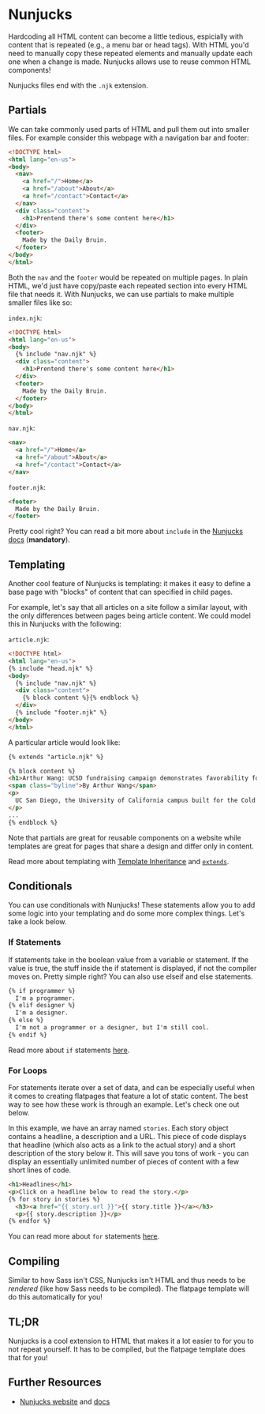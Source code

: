 # Nunjucks
Hardcoding all HTML content can become a little tedious, espicially with content that is repeated (e.g., a menu bar or head tags). With HTML you'd need to manually copy these repeated elements and manually update each one when a change is made. Nunjucks allows use to reuse common HTML components!

Nunjucks files end with the `.njk` extension.

## Partials
We can take commonly used parts of HTML and pull them out into smaller files. For example consider this webpage with a navigation bar and footer:

```html
<!DOCTYPE html>
<html lang="en-us">
<body>
  <nav>
    <a href="/">Home</a>
    <a href="/about">About</a>
    <a href="/contact">Contact</a>
  </nav>
  <div class="content">
    <h1>Prentend there's some content here</h1>
  </div>
  <footer>
    Made by the Daily Bruin. 
  </footer>
</body>
</html>
```

Both the `nav` and the `footer` would be repeated on multiple pages. In plain HTML, we'd just have copy/paste each repeated section into every HTML file that needs it. With Nunjucks, we can use partials to make multiple smaller files like so:

`index.njk`:
```html
<!DOCTYPE html>
<html lang="en-us">
<body>
  {% include "nav.njk" %}
  <div class="content">
    <h1>Prentend there's some content here</h1>
  </div>
  <footer>
    Made by the Daily Bruin. 
  </footer>
</body>
</html>
```

`nav.njk`:
```html
<nav>
  <a href="/">Home</a>
  <a href="/about">About</a>
  <a href="/contact">Contact</a>
</nav>
```

`footer.njk`:
```html
<footer>
  Made by the Daily Bruin. 
</footer>
```

Pretty cool right? You can read a bit more about `include` in the [Nunjucks docs](https://mozilla.github.io/nunjucks/templating.html#include) (**mandatory**).

## Templating
Another cool feature of Nunjucks is templating: it makes it easy to define a base page with "blocks" of content that can specified in child pages. 

For example, let's say that all articles on a site follow a similar layout, with the only differences between pages being article content. We could model this in Nunjucks with the following:

`article.njk`:
```html
<!DOCTYPE html>
<html lang="en-us">
{% include "head.njk" %}
<body>
  {% include "nav.njk" %}
  <div class="content">
    {% block content %}{% endblock %}
  </div>
  {% include "footer.njk" %}
</body>
</html>
```

A particular article would look like:
```html
{% extends "article.njk" %}

{% block content %}
<h1>Arthur Wang: UCSD fundraising campaign demonstrates favorability for UC privatization</h1>
<span class="byline">By Arthur Wang</span>
<p>
  UC San Diego, the University of California campus built for the Cold War, has been getting the cold shoulder from its alumni lately.
</p>
...
{% endblock %}
```

Note that partials are great for reusable components on a website while templates are great for pages that share a design and differ only in content.

Read more about templating with [Template Inheritance](https://mozilla.github.io/nunjucks/templating.html#template-inheritance) and [`extends`](https://mozilla.github.io/nunjucks/templating.html#extends).

## Conditionals
You can use conditionals with Nunjucks! These statements allow you to add some logic into your templating and do some more complex things. Let's take a look below.

### If Statements
If statements take in the boolean value from a variable or statement. If the value is true, the stuff inside the if statement is displayed, if not the compiler moves on. Pretty simple right? You can also use elseif and else statements.
```html
{% if programmer %}
  I'm a programmer.
{% elif designer %}
  I'm a designer.
{% else %}
  I'm not a programmer or a designer, but I'm still cool.
{% endif %}
```

Read more about `if` statements [here](https://mozilla.github.io/nunjucks/templating.html#if).

### For Loops
For statements iterate over a set of data, and can be especially useful when it comes to creating flatpages that feature a lot of static content. The best way to see how these work is through an example. Let's check one out below.

In this example, we have an array named `stories`. Each story object contains a headline, a description and a URL. This piece of code displays that headline (which also acts as a link to the actual story) and a short description of the story below it. This will save you tons of work - you can display an essentially unlimited number of pieces of content with a few short lines of code.

```html
<h1>Headlines</h1>
<p>Click on a headline below to read the story.</p>
{% for story in stories %}
  <h3><a href="{{ story.url }}">{{ story.title }}</a></h3>
  <p>{{ story.description }}</p>
{% endfor %}
```

You can read more about `for` statements [here](https://mozilla.github.io/nunjucks/templating.html#for).

## Compiling
Similar to how Sass isn't CSS, Nunjucks isn't HTML and thus needs to be _rendered_ (like how Sass needs to be compiled). The flatpage template will do this automatically for you!

## TL;DR
Nunjucks is a cool extension to HTML that makes it a lot easier to for you to not repeat yourself. It has to be compiled, but the flatpage template does that for you! 

## Further Resources
- [Nunjucks website](https://mozilla.github.io/nunjucks/) and [docs](https://mozilla.github.io/nunjucks/templating.html)
